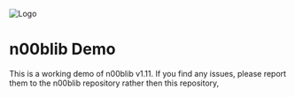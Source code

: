 ![Logo](https://github.com/maiorexminor/n00blib_tutorials/blob/master/docs/_media/logo.svg)
# n00blib Demo
This is a working demo of n00blib v1.11.
If you find any issues, please report them to the n00blib repository rather then this repository,
